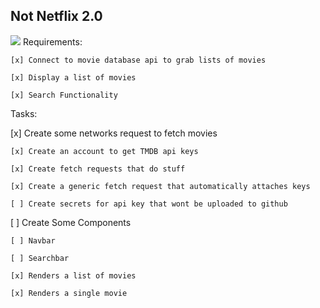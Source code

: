 ## Not Netflix 2.0
<img src ='https://i2.wp.com/www.alphr.com/wp-content/uploads/2018/11/What-to-do-if-Netflix-wont-work-in-Chrome1.jpg?fit=900%2C488&ssl=1'/>
Requirements:

    [x] Connect to movie database api to grab lists of movies

    [x] Display a list of movies
    
    [x] Search Functionality

Tasks:

[x] Create some networks request to fetch movies

    [x] Create an account to get TMDB api keys

    [x] Create fetch requests that do stuff

    [x] Create a generic fetch request that automatically attaches keys

    [ ] Create secrets for api key that wont be uploaded to github

[ ] Create Some Components

    [ ] Navbar

    [ ] Searchbar

    [x] Renders a list of movies
    
    [x] Renders a single movie